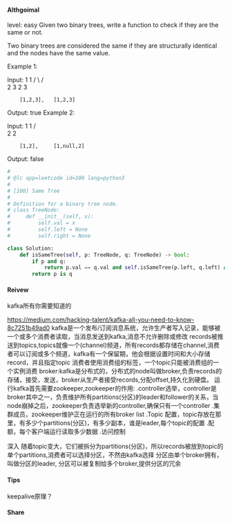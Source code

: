 #### Althgoimal
level: easy
Given two binary trees, write a function to check if they are the same or not.

Two binary trees are considered the same if they are structurally identical and the nodes have the same value.

Example 1:

Input:     1         1
          / \       / \
         2   3     2   3

        [1,2,3],   [1,2,3]

Output: true
Example 2:

Input:     1         1
          /           \
         2             2

        [1,2],     [1,null,2]

Output: false

```python
#
# @lc app=leetcode id=100 lang=python3
#
# [100] Same Tree
#
# Definition for a binary tree node.
# class TreeNode:
#     def __init__(self, x):
#         self.val = x
#         self.left = None
#         self.right = None

class Solution:
    def isSameTree(self, p: TreeNode, q: TreeNode) -> bool:
        if p and q:
            return p.val == q.val and self.isSameTree(p.left, q.left) and self.isSameTree(p.right, q.right)
        return p is q
```
#### Reivew
kafka所有你需要知道的

https://medium.com/hacking-talent/kafka-all-you-need-to-know-8c7251b49ad0
kafka是一个发布/订阅消息系统，允许生产者写入记录，能够被一个或多个消费者读取，当消息发送到kafka,消息不允许删除或修改
records被推送到topics,topics就像一个(channel)频道，所有records都存储在channel,消费者可以订阅或多个频道，kafka有一个保留期，他会根据设置时间和大小存储record，并且指定topic
消费者使用消费组的标签，一个topic只能被消费组的一个实例消费
broker:kafka是分布式的，分布式的node叫做broker,负责records的存储，接受，发送，broker从生产者接受records,分配offset,持久化到硬盘。
运行kafka首先需要zookeeper,zookeeper的作用:
.controller选举，controller是broker其中之一，负责维护所有partitions(分区)的leader和follower的关系，当node崩掉之后，zookeeper负责选举新的controller,确保只有一个controller
.集群成员，zookeeper维护正在运行的所有broker list
.Topic 配置，topic存放在那里，有多少个partitions(分区)，有多少副本，谁是leader,每个topic的配置
.配额，每个客户端运行读取多少数据
.访问控制

深入
随着topic变大，它们被拆分为partitions(分区)，所以records被放到topic的单个partitions,消费者可以选择分区，不然由kafka选择
分区由单个broker拥有，叫做分区的leader, 分区可以被复制给多个broker,提供分区的冗余

#### Tips
keepalive原理？
#### Share
